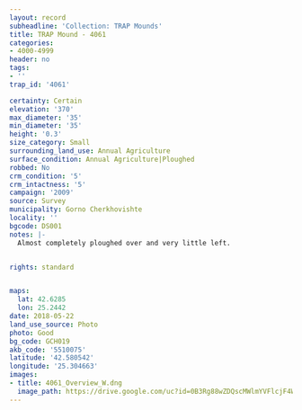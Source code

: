 ```yaml
---
layout: record
subheadline: 'Collection: TRAP Mounds'
title: TRAP Mound - 4061
categories:
- 4000-4999
header: no
tags:
- ''
trap_id: '4061'

certainty: Certain
elevation: '370'
max_diameter: '35'
min_diameter: '35'
height: '0.3'
size_category: Small
surrounding_land_use: Annual Agriculture
surface_condition: Annual Agriculture|Ploughed
robbed: No
crm_condition: '5'
crm_intactness: '5'
campaign: '2009'
source: Survey
municipality: Gorno Cherkhovishte
locality: ''
bgcode: DS001
notes: |-
  Almost completely ploughed over and very little left.


rights: standard


maps:
  lat: 42.6285
  lon: 25.2442
date: 2018-05-22
land_use_source: Photo
photo: Good
bg_code: GCH019
akb_code: '5510075'
latitude: '42.580542'
longitude: '25.304663'
images:
- title: 4061_Overview_W.dng
  image_path: https://drive.google.com/uc?id=0B3Rg88wZDQscMWlmYVFlcjF4WTA
---
```


